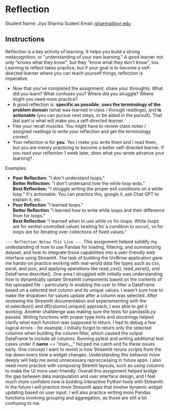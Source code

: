 # Reflection

Student Name:  Jiya Sharma
Sudent Email:  jsharma@syr.edu

## Instructions

Reflection is a key activity of learning. It helps you build a strong metacognition, or "understanding of your own learning." A good learner not only "knows what they know", but they "know what they don't know", too. Learning to reflect takes practice, but if your goal is to become a self-directed learner where you can teach yourself things, reflection is imperative.

- Now that you've completed the assignment, share your throughts. What did you learn? What confuses you? Where did you struggle? Where might you need more practice?
- A good reflection is: **specific as possible**,  **uses the terminology of the problem domain** (what was learned in class / through readings), and **is actionable** (you can pursue next steps, or be aided in the pursuit). That last part is what will make you a self-directed learner.
- Flex your recall muscles. You might have to review class notes / assigned readings to write your reflection and get the terminology correct.
- Your reflection is for **you**. Yes I make you write them and I read them, but you are merely practicing to become a better self-directed learner. If you read your reflection 1 week later, does what you wrote advance your learning?

Examples:

- **Poor Reflection:**  "I don't understand loops."   
**Better Reflection:** "I don't undersand how the while loop exits."   
**Best Reflection:** "I struggle writing the proper exit conditions on a while loop." It's actionable: You can practice this, google it, ask Chat GPT to explain it, etc. 
-  **Poor Reflection** "I learned loops."   
**Better Reflection** "I learned how to write while loops and their difference from for loops."   
**Best Reflection** "I learned when to use while vs for loops. While loops are for sentiel-controlled values (waiting for a condition to occur), vs for loops are for iterating over collections of fixed values."

`--- Reflection Below This Line ---`
This assignment helped solidify my undestanding of how to use Pandas for loading, filtering, and summarizing dataset, and how to integrate thsoe capabilities into a user-friendly web interface using Streamlit. The task of building the UniBrow application gave me hands-on practice working with real-wrold data file types such as csv, excel, and json, and applying operations like read_csv(), read_excel(), and DataFrame.dexcribe(). One area I struggled with initially was understanding how to dynamically update Streamlit components based on the contents of the uploaded file - particularly in enabling the user to filter a DataFrame based on a selected text column and its unique values. I wasn't sure how to make the dropdown for values update after a column was selected. After reviewing the Streamlit documentation and experiementing with the st.selectbox() and df[column].unique() approach, I was able to get it working. Another challeenge was making sure the tests for pandaslib.py passed. Writing functions with proper type hints and docstrings helped clarify what each function was supposed to return. I had to debug a few logical errors - for example, I initially forgot to return only the selected columns when building the column filter, which caused the output DataFrame to include all columns. Running pytest and writing additional test cases under if __name__ == "main__" hel;ped me catch and fix these issues early. One concept I want to revisit is how Streamlit reruns scripts from the top down every time a widget changes. Understanding this behavior more deeply will help me avoid unnecessary reproccessing in future apps. I also need more practice with composing Stremlit layouts, such as using columns to make the UI more user-friendly. Overall this assignment helped bridge the gap between data manipulation and user interface design, and I feel much more confident now is building interactive Python tools with Streamlit. In the future I will practice more Streamlit apps that involve dynamic widget updating based on user input. I will also practice writing more Pandas functions involving grouping and aggregation, as those are still a bit confusing to me.

